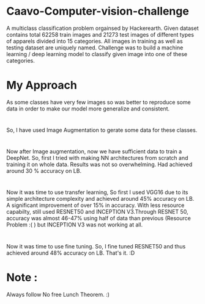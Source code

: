# Caavo-Computer-vision-challenge
A multiclass classification problem orgainsed by Hackerearth.
Given dataset contains total 62258 train images and 21273 test images of different types of apparels divided into 15 categories. All images in training as well as testing dataset are uniquely named.
Challenge was to build a machine learning / deep learning model to classify given image into one of these categories.

# My Approach
As some classes have very few images so was better to reproduce some data in order to make our model more generalize and consistent. 
# 
So, I have used Image Augmentation to gerate some data for these classes. 
# 
Now after Image augmentation, now we have sufficient data to train a DeepNet. So, first I tried with making NN architectures from scratch and training it on whole data. Results was not so overwhelming. Had achieved around 30 % accuracy on LB.
# 
Now it was time to use transfer learning, So  first I used VGG16 due to its simple architecture complexity and achieved around 45% accuracy on LB. A significant improvement of over 15% in accuracy. With less resource capabilty, still used RESNET50 and INCEPTION V3.Through RESNET 50, accuracy was almost 46-47% using half of data than previous (Resource Problem :( ) but INCEPTION V3 was not working at all.
# 
Now it was time to use fine tuning. So, I fine tuned RESNET50 and thus achieved around 48% accuracy on LB.
That's it. :D

# Note :
Always follow No free Lunch Theorem. :)
